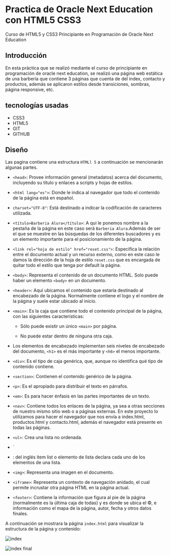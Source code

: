 # Practica de Oracle Next Education con HTML5 CSS3
Curso de HTML5 y CSS3 Principiante en Programación de Oracle Next Education 

## Introducción

En esta práctica que se realizó mediante el curso de principiante en programación de oracle next education, se realizó una página web estática de una barbería que contiene 3 páginas que cuenta de del index, contacto y productos, además se aplicaron estilos desde transiciones, sombras, página responsive, etc.

## tecnologías usadas

* CSS3
* HTML5
* GIT
* GITHUB

## Diseño

Las pagina contiene una estructura `HTMLl 5` a continuación se mencionarán algunas partes.

* `<head>`: Provee información general (metadatos) acerca del documento, incluyendo su título y enlaces a scripts y hojas de estilos.

* `<html lang="es">`: Donde le indica al navegador que todo el contenido de la página está en español.

* `charset="UTF-8"`: Está destinado a indicar la codificación de caracteres utilizada.

* `<título>Barberia Alura</título>`: A qui le ponemos nombre a la pestaña de la página en este caso será `Barberia Alura`.Además de ser el que se muestre en las búsquedas de los diferentes buscadores y es un elemento importante para el posicionamiento de la página.

* `<link rel="hoja de estilo" href="reset.css">`: Especifica la relación entre el documento actual y un recurso externo, como en este caso le damos la dirección de la      hoja de estilo `reset.css` que es encargada de quitar todo el estilo que tenga por default la página.

* `<body>`: Representa el contenido de un documento HTML. Solo puede haber un elemento `<body>` en un documento.

* `<header>`: Aquí ubicamos el contenido que estaría destinado al encabezado de la página. Normalmente contiene el logo y el nombre de la página y suele estar ubicado al inicio.

* `<main>`: Es la caja que contiene todo el contenido principal de la página, con las siguientes características:

  * Sólo puede existir un único `<main>` por página.
  
  * No puede estar dentro de ninguna otra caja.
  
* Los elementos de encabezado implementan seis niveles de encabezado del documento, `<h1>` es el más importante y `<h6>` el menos importante.

* `<div>`: Es el tipo de caja genérica, que, aunque no identifica qué tipo de contenido contiene.

* `<section>`: Contienen el contenido genérico de la página.

* `<p>`: Es el apropiado para distribuir el texto en párrafos.

* `<em>`: Es para hacer énfasis en las partes importantes de un texto.

* `<nav>`: Contiene todos los enlaces de la página, ya sea a otras secciones de nuestro mismo sitio web o a páginas externas. En este proyecto lo utilizamos para hacer el navegador que nos envía  a index.html, productos.html y contacto.html, además el navegador está presente en todas las páginas. 

* `<ul>`: Crea una lista no ordenada.

* `<li>: del inglés item list o elemento de lista declara cada uno de los elementos de una lista.

* `<img>`: Representa una imagen en el documento.

* `<iframe>`: Representa un contexto de navegación anidado, el cual permite incrustar otra página HTML en la página actual.
  
* `<footer>`: Contiene la información que figura al pie de la página (normalmente es la última caja de todas) y es donde se ubica el ©, e información como el mapa de la página, autor, fecha y otros datos finales.

A continuación se mostrara la página `index.html` para visualizar la estructura de la página y contenido:


![index](https://user-images.githubusercontent.com/99068430/186775578-4e3a6c2b-1314-42d6-812b-77c209f357ed.png)

![index final](https://user-images.githubusercontent.com/99068430/186775765-83de1e61-fc79-44ea-9ca8-08814392feac.png)






